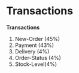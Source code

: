 # Transactions

**Transactions**

1. New-Order (45%)
2. Payment (43%)
3. Delivery (4%)
4. Order-Status (4%)
5. Stock-Level(4%)







